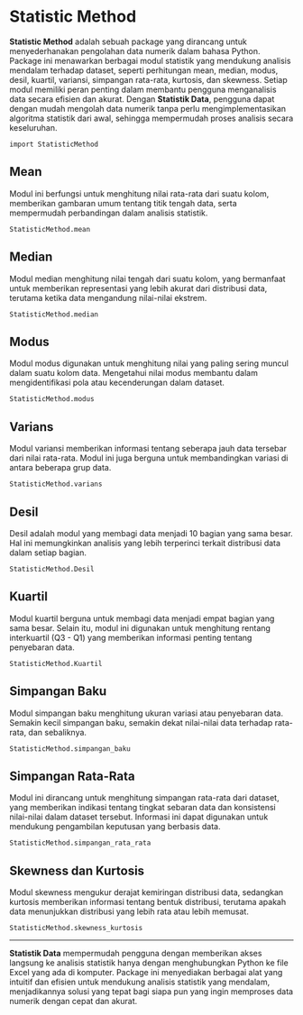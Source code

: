 # **Statistic Method**

**Statistic Method** adalah sebuah package yang dirancang untuk menyederhanakan pengolahan data numerik dalam bahasa Python. Package ini menawarkan berbagai modul statistik yang mendukung analisis mendalam terhadap dataset, seperti perhitungan mean, median, modus, desil, kuartil, variansi, simpangan rata-rata, kurtosis, dan skewness. Setiap modul memiliki peran penting dalam membantu pengguna menganalisis data secara efisien dan akurat. Dengan **Statistik Data**, pengguna dapat dengan mudah mengolah data numerik tanpa perlu mengimplementasikan algoritma statistik dari awal, sehingga mempermudah proses analisis secara keseluruhan.

``` import StatisticMethod ```

## **Mean**
Modul ini berfungsi untuk menghitung nilai rata-rata dari suatu kolom, memberikan gambaran umum tentang titik tengah data, serta mempermudah perbandingan dalam analisis statistik.

``` StatisticMethod.mean ```

## **Median**
Modul median menghitung nilai tengah dari suatu kolom, yang bermanfaat untuk memberikan representasi yang lebih akurat dari distribusi data, terutama ketika data mengandung nilai-nilai ekstrem.

``` StatisticMethod.median ```


## **Modus**
Modul modus digunakan untuk menghitung nilai yang paling sering muncul dalam suatu kolom data. Mengetahui nilai modus membantu dalam mengidentifikasi pola atau kecenderungan dalam dataset.

``` StatisticMethod.modus ```


## **Varians**
Modul variansi memberikan informasi tentang seberapa jauh data tersebar dari nilai rata-rata. Modul ini juga berguna untuk membandingkan variasi di antara beberapa grup data.

``` StatisticMethod.varians ```


## **Desil**
Desil adalah modul yang membagi data menjadi 10 bagian yang sama besar. Hal ini memungkinkan analisis yang lebih terperinci terkait distribusi data dalam setiap bagian.

``` StatisticMethod.Desil ```


## **Kuartil**
Modul kuartil berguna untuk membagi data menjadi empat bagian yang sama besar. Selain itu, modul ini digunakan untuk menghitung rentang interkuartil (Q3 - Q1) yang memberikan informasi penting tentang penyebaran data.

``` StatisticMethod.Kuartil ```


## **Simpangan Baku**
Modul simpangan baku menghitung ukuran variasi atau penyebaran data. Semakin kecil simpangan baku, semakin dekat nilai-nilai data terhadap rata-rata, dan sebaliknya.

``` StatisticMethod.simpangan_baku ```


## **Simpangan Rata-Rata**
Modul ini dirancang untuk menghitung simpangan rata-rata dari dataset, yang memberikan indikasi tentang tingkat sebaran data dan konsistensi nilai-nilai dalam dataset tersebut. Informasi ini dapat digunakan untuk mendukung pengambilan keputusan yang berbasis data.

``` StatisticMethod.simpangan_rata_rata ```


## **Skewness dan Kurtosis**
Modul skewness mengukur derajat kemiringan distribusi data, sedangkan kurtosis memberikan informasi tentang bentuk distribusi, terutama apakah data menunjukkan distribusi yang lebih rata atau lebih memusat.

``` StatisticMethod.skewness_kurtosis ```



---

**Statistik Data** mempermudah pengguna dengan memberikan akses langsung ke analisis statistik hanya dengan menghubungkan Python ke file Excel yang ada di komputer. Package ini menyediakan berbagai alat yang intuitif dan efisien untuk mendukung analisis statistik yang mendalam, menjadikannya solusi yang tepat bagi siapa pun yang ingin memproses data numerik dengan cepat dan akurat.



